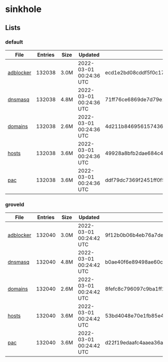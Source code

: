 # sinkhole

## Lists

### default

|File|Entries|Size|Updated|Hash|
|-|-|-|-|-|
|[adblocker](https://raw.githubusercontent.com/groveld/sinkhole/lists/default/adblocker.txt)|132038|3.0M|2022-03-01 00:24:36 UTC|ecd1e2bd08cddf5f0c17827cb8ae363867aa452be89e8e2dea56ab2fee44e947|
|[dnsmasq](https://raw.githubusercontent.com/groveld/sinkhole/lists/default/dnsmasq.txt)|132038|4.8M|2022-03-01 00:24:36 UTC|71ff76ce6869de7d79e1cfc5f66fa7f04168cde6ac782ea996948e81659034f5|
|[domains](https://raw.githubusercontent.com/groveld/sinkhole/lists/default/domains.txt)|132038|2.6M|2022-03-01 00:24:36 UTC|4d211b846956157436a016aec65f76e838256012aad25241d94ea17f58216b07|
|[hosts](https://raw.githubusercontent.com/groveld/sinkhole/lists/default/hosts.txt)|132038|3.6M|2022-03-01 00:24:36 UTC|49928a8bfb2dae684c42525096502c3dc237758b0ba8b52466627a511d8a5865|
|[pac](https://raw.githubusercontent.com/groveld/sinkhole/lists/default/pac.txt)|132038|3.6M|2022-03-01 00:24:36 UTC|ddf79dc7369f2451ff0f51ba1c451da2d9a91c5d6d4aaf3c02b8830aa73ac684|

### groveld

|File|Entries|Size|Updated|Hash|
|-|-|-|-|-|
|[adblocker](https://raw.githubusercontent.com/groveld/sinkhole/lists/groveld/adblocker.txt)|132040|3.0M|2022-03-01 00:24:42 UTC|9f12b0b06b4eb76a7de9ba165d7933afeb9f6c1f5038e535bac3a424fa4a1269|
|[dnsmasq](https://raw.githubusercontent.com/groveld/sinkhole/lists/groveld/dnsmasq.txt)|132040|4.8M|2022-03-01 00:24:42 UTC|b0ae40f6e89498ae60c6461747be099c09567806e69703de0fbcc70127d0dcef|
|[domains](https://raw.githubusercontent.com/groveld/sinkhole/lists/groveld/domains.txt)|132040|2.6M|2022-03-01 00:24:42 UTC|8fefc8c796097c9ba1ff261159d6221e13c977d66a3d70d68e4746d761d7296d|
|[hosts](https://raw.githubusercontent.com/groveld/sinkhole/lists/groveld/hosts.txt)|132040|3.6M|2022-03-01 00:24:42 UTC|53bd4048e70e1fb85e42020165f5dc8f9574df67062ead9216d264ce0ae3d890|
|[pac](https://raw.githubusercontent.com/groveld/sinkhole/lists/groveld/pac.txt)|132040|3.6M|2022-03-01 00:24:42 UTC|d22f19edaafc4aaea36ae9a5efc19e52762524f4b1318998bbde2d28dd9a2459|
